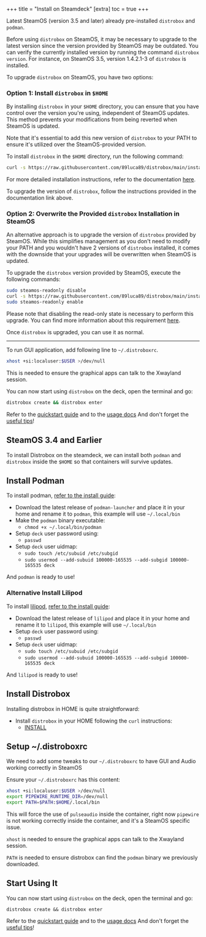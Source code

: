 +++
title = "Install on Steamdeck"
[extra]
toc = true
+++

Latest SteamOS (version 3.5 and later) already pre-installed `distrobox` and `podman`.

Before using `distrobox` on SteamOS, it may be necessary to upgrade to the latest version since the version provided by
SteamOS may be outdated. You can verify the currently installed version by running the command `distrobox version`. For
instance, on SteamOS 3.5, version 1.4.2.1-3 of `distrobox` is installed.

To upgrade `distrobox` on SteamOS, you have two options:

### Option 1: Install `distrobox` in `$HOME`

By installing `distrobox` in your `$HOME` directory, you can ensure that you have control over the version you're using,
independent of SteamOS updates. This method prevents your modifications from being reverted when SteamOS is updated.

Note that it's essential to add this new version of `distrobox` to your PATH to ensure it's utilized over the
SteamOS-provided version.

To install `distrobox` in the `$HOME` directory, run the following command:

```bash
curl -s https://raw.githubusercontent.com/89luca89/distrobox/main/install | sh -s -- --prefix $HOME
```

For more detailed installation instructions, refer to the documentation
[here](@/_index.md#alternative-methods).

To upgrade the version of `distrobox`, follow the instructions provided in the documentation link above.

### Option 2: Overwrite the Provided `distrobox` Installation in SteamOS

An alternative approach is to upgrade the version of `distrobox` provided by SteamOS. While this simplifies management
as you don't need to modify your PATH and you wouldn't have 2 versions of `distrobox` installed, it comes with the
downside that your upgrades will be overwritten when SteamOS is updated.

To upgrade the `distrobox` version provided by SteamOS, execute the following commands:

```bash
sudo steamos-readonly disable
curl -s https://raw.githubusercontent.com/89luca89/distrobox/main/install | sudo sh -s -- --prefix /usr
sudo steamos-readonly enable
```

Please note that disabling the read-only state is necessary to perform this upgrade. You can find more information about
this requirement [here](https://help.steampowered.com/en/faqs/view/671A-4453-E8D2-323C).

Once `distrobox` is upgraded, you can use it as normal.

---

To run GUI application, add following line to `~/.distroboxrc`.

```bash
xhost +si:localuser:$USER >/dev/null
```

This is needed to ensure the graphical apps can talk to the Xwayland session.

You can now start using `distrobox` on the deck, open the terminal and go:

```bash
distrobox create && distrobox enter
```

Refer to the [quickstart guide](@/_index.md#quick-start) and to the [usage docs](@/usage/_index.md)
And don't forget the [useful tips](@/useful_tips.md)!

## SteamOS 3.4 and Earlier

To install Distrobox on the steamdeck, we can install both `podman` and `distrobox`
inside the `$HOME` so that containers will survive updates.

## Install Podman

To install podman, [refer to the install guide](@/posts/install_podman_static.md):

- Download the latest release of `podman-launcher` and place it in your home and rename it to `podman`,
  this example will use `~/.local/bin`
- Make the `podman` binary executable:
  - `chmod +x ~/.local/bin/podman`
- Setup `deck` user password using:
  - `passwd`
- Setup `deck` user uidmap:
  - `sudo touch /etc/subuid /etc/subgid`
  - `sudo usermod --add-subuid 100000-165535 --add-subgid 100000-165535 deck`

And `podman` is ready to use!

### Alternative Install Lilipod

To install [lilipod](https://github.com/89luca89/lilipod), [refer to the install guide](@/posts/install_lilipod_static.md):

- Download the latest release of `lilipod` and place it in your home and rename it to `lilipod`,
  this example will use `~/.local/bin`
- Setup `deck` user password using:
  - `passwd`
- Setup `deck` user uidmap:
  - `sudo touch /etc/subuid /etc/subgid`
  - `sudo usermod --add-subuid 100000-165535 --add-subgid 100000-165535 deck`

And `lilipod` is ready to use!

## Install Distrobox

Installing distrobox in HOME is quite straightforward:

- Install `distrobox` in your HOME following the `curl` instructions:
  - [INSTALL](@/_index.md#curl-or-wget)

## Setup ~/.distroboxrc

We need to add some tweaks to our `~/.distroboxrc` to have GUI and Audio working
correctly in SteamOS

Ensure your `~/.distroboxrc` has this content:

```bash
xhost +si:localuser:$USER >/dev/null
export PIPEWIRE_RUNTIME_DIR=/dev/null
export PATH=$PATH:$HOME/.local/bin
```

This will force the use of `pulseaudio` inside the container, right now `pipewire`
is not working correctly inside the container, and it's a SteamOS specific issue.

`xhost` is needed to ensure the graphical apps can talk to the Xwayland session.

`PATH` is needed to ensure distrobox can find the `podman` binary we previously
downloaded.

## Start Using It

You can now start using `distrobox` on the deck, open the terminal and go:

`distrobox create && distrobox enter`

Refer to the [quickstart guide](@/_index.md#quick-start) and to the [usage docs](@/usage/_index.md)
And don't forget the [useful tips](@/useful_tips.md)!

